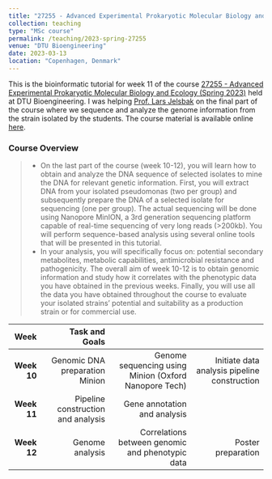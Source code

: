```yaml
---
title: "27255 - Advanced Experimental Prokaryotic Molecular Biology and Ecology (Spring 2023)"
collection: teaching
type: "MSc course"
permalink: /teaching/2023-spring-27255
venue: "DTU Bioengineering"
date: 2023-03-13
location: "Copenhagen, Denmark"
---
```


This is the bioinformatic tutorial for week 11 of the course [27255 - Advanced Experimental Prokaryotic Molecular Biology and Ecology (Spring 2023)](https://kurser.dtu.dk/course/2022-2023/27255?menulanguage=en) held at DTU Bioengineering. I was helping [Prof. Lars Jelsbak](https://orbit.dtu.dk/en/persons/lars-jelsbak) on the final part of the course where we sequence and analyze the genome information from the strain isolated by the students. The course material is available online [here](https://matinnuhamunada.github.io/27255_week_11/).

### Course Overview
> - On the last part of the course (week 10-12), you will learn how to obtain and analyze the DNA sequence of selected isolates to mine the DNA for relevant genetic information. First, you will extract DNA from your isolated pseudomonas (two per group) and subsequently prepare the DNA of a selected isolate for sequencing (one per group). The actual sequencing will be done using Nanopore MinION, a 3rd generation sequencing platform capable of real-time sequencing of very long reads (>200kb). You will perform sequence-based analysis using several online tools that will be presented in this tutorial.
>- In your analysis, you will specifically focus on: potential secondary metabolites, metabolic capabilities, antimicrobial resistance and pathogenicity. The overall aim of week 10-12 is to obtain genomic information and study how it correlates with the phenotypic data you have obtained in the previous weeks. Finally, you will use all the data you have obtained throughout the course to evaluate your isolated strains’ potential and suitability as a production strain or for commercial use.

| Week        | Task and Goals                     |                                                       |                                              |
|------------:|-----------------------------------:|------------------------------------------------------:|---------------------------------------------:|
| **Week 10** | Genomic DNA preparation Minion     | Genome sequencing using Minion (Oxford Nanopore Tech) | Initiate data analysis pipeline construction |
| **Week 11** | Pipeline construction and analysis | Gene annotation and analysis                          |                                              |
| **Week 12** | Genome analysis                    | Correlations between genomic and phenotypic data      | Poster preparation                           |
